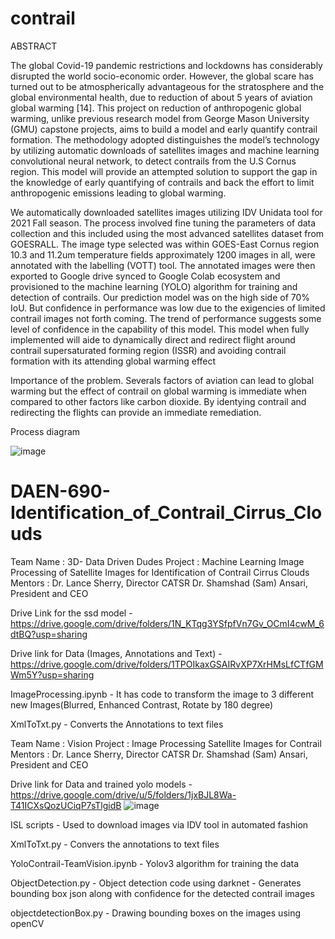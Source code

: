 # contrail

ABSTRACT

The global Covid-19 pandemic restrictions and lockdowns has considerably disrupted the world socio-economic order. However, the global scare has turned out to be atmospherically advantageous for the stratosphere and the global environmental health, due to reduction of about 5 years of aviation global warming [14]. This project on reduction of anthropogenic global warming, unlike previous research model from George Mason University (GMU) capstone projects, aims to build a model and early quantify contrail formation. The methodology adopted distinguishes the model’s technology by utilizing automatic downloads of satellites images and machine learning convolutional neural network, to detect contrails from the U.S Cornus region. This model will provide an attempted solution to support the gap in the knowledge of early quantifying of contrails and back the effort to limit anthropogenic emissions leading to global warming.

We automatically downloaded satellites images utilizing IDV Unidata tool for 2021 Fall season. The process involved fine tuning the parameters of data collection and this included using the most advanced satellites dataset from GOESRALL. The image type selected was within GOES-East Cornus region 10.3 and 11.2um temperature fields approximately 1200 images in all, were annotated with the labelling (VOTT) tool. The annotated images were then exported to Google drive synced to Google Colab ecosystem and provisioned to the machine learning (YOLO) algorithm for training and detection of contrails. Our prediction model was on the high side of 70% IoU. But confidence in performance was low due to the exigencies of limited contrail images not forth coming. The trend of performance suggests some level of confidence in the capability of this model. This model when fully implemented will aide to dynamically direct and redirect flight around contrail supersaturated forming region (ISSR) and avoiding contrail formation with its attending global warming effect

Importance of the problem. 
Severals factors of aviation can lead to global warming but the effect of contrail on global warming is immediate when compared to other factors like carbon dioxide. By identying contrail and redirecting the flights can provide an immediate remediation. 

Process diagram 

![image](https://user-images.githubusercontent.com/44238057/144654626-f69a85d9-ae11-43d2-9dfd-370eccfff435.png)

# DAEN-690-Identification_of_Contrail_Cirrus_Clouds
Team Name : 3D- Data Driven Dudes
Project   : Machine Learning Image Processing of Satellite Images for Identification of Contrail Cirrus Clouds
Mentors   : Dr. Lance Sherry, Director CATSR
            Dr. Shamshad (Sam) Ansari, President and CEO

Drive Link for the ssd model - https://drive.google.com/drive/folders/1N_KTqg3YSfpfVn7Gv_OCmI4cwM_6dtBQ?usp=sharing

Drive link for Data (Images, Annotations and Text) - https://drive.google.com/drive/folders/1TPOIkaxGSAIRvXP7XrHMsLfCTfGMWm5Y?usp=sharing

ImageProcessing.ipynb - It has code to transform the image to 3 different new Images(Blurred, Enhanced Contrast, Rotate by 180 degree)

XmlToTxt.py - Converts the Annotations to text files

Team Name : Vision
Project : Image Processing Satellite Images for Contrail
Mentors   : Dr. Lance Sherry, Director CATSR
            Dr. Shamshad (Sam) Ansari, President and CEO
            
Drive link for Data and trained yolo models - https://drive.google.com/drive/u/5/folders/1jxBJL8Wa-T41ICXsQozUCiqP7sTlgidB
![image](https://user-images.githubusercontent.com/44238057/144655148-0e6c5329-799d-4e0e-82dc-ef7622774c32.png)

ISL scripts - Used to download images via IDV tool in automated fashion

XmlToTxt.py - Convers the annotations to text files

YoloContrail-TeamVision.ipynb - Yolov3 algorithm for training the data

ObjectDetection.py - Object detection code using darknet - Generates bounding box json along with confidence for the detected contrail images

objectdetectionBox.py - Drawing bounding boxes on the images using openCV



